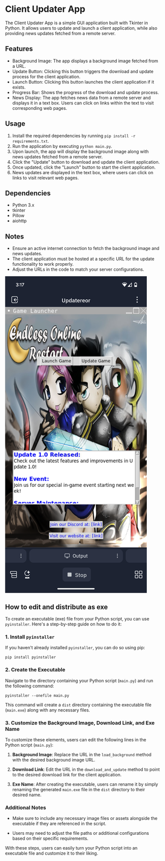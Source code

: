# Client Updater App

The Client Updater App is a simple GUI application built with Tkinter in Python. It allows users to update and launch a client application, while also providing news updates fetched from a remote server.

## Features

- Background Image: The app displays a background image fetched from a URL.
- Update Button: Clicking this button triggers the download and update process for the client application.
- Launch Button: Clicking this button launches the client application if it exists.
- Progress Bar: Shows the progress of the download and update process.
- News Display: The app fetches news data from a remote server and displays it in a text box. Users can click on links within the text to visit corresponding web pages.

## Usage

1. Install the required dependencies by running `pip install -r requirements.txt`.
2. Run the application by executing `python main.py`.
3. Upon launch, the app will display the background image along with news updates fetched from a remote server.
4. Click the "Update" button to download and update the client application.
5. Once updated, click the "Launch" button to start the client application.
6. News updates are displayed in the text box, where users can click on links to visit relevant web pages.

## Dependencies

- Python 3.x
- tkinter
- Pillow
- aiohttp

## Notes

- Ensure an active internet connection to fetch the background image and news updates.
- The client application must be hosted at a specific URL for the update functionality to work properly.
- Adjust the URLs in the code to match your server configurations.




![EOServLauncher](https://github.com/HelloByeLetsNot/EOServLauncher/blob/main/eolauncher.png)



## How to edit and distribute as exe
To create an executable (exe) file from your Python script, you can use `pyinstaller`. Here's a step-by-step guide on how to do it:




### 1. Install `pyinstaller`

If you haven't already installed `pyinstaller`, you can do so using pip:

```
pip install pyinstaller
```

### 2. Create the Executable

Navigate to the directory containing your Python script (`main.py`) and run the following command:

```
pyinstaller --onefile main.py
```

This command will create a `dist` directory containing the executable file (`main.exe`) along with any necessary files.

### 3. Customize the Background Image, Download Link, and Exe Name

To customize these elements, users can edit the following lines in the Python script (`main.py`):

1. **Background Image**: Replace the URL in the `load_background` method with the desired background image URL.

2. **Download Link**: Edit the URL in the `download_and_update` method to point to the desired download link for the client application.

3. **Exe Name**: After creating the executable, users can rename it by simply renaming the generated `main.exe` file in the `dist` directory to their desired name.

### Additional Notes

- Make sure to include any necessary image files or assets alongside the executable if they are referenced in the script.

- Users may need to adjust the file paths or additional configurations based on their specific requirements.

With these steps, users can easily turn your Python script into an executable file and customize it to their liking.